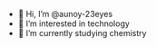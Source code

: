 - 👋 Hi, I’m @aunoy-23eyes
- 👀 I’m interested in technology
- 🌱 I’m currently studying chemistry

<!---
aunoy-23eyes/aunoy-23eyes is a ✨ special ✨ repository because its `README.md` (this file) appears on your GitHub profile.
You can click the Preview link to take a look at your changes.
--->
